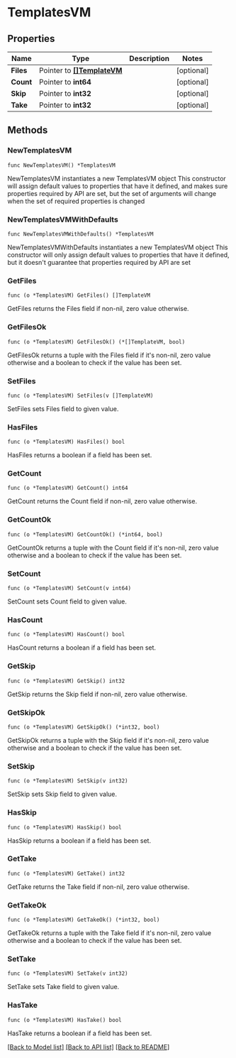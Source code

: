 # TemplatesVM

## Properties

Name | Type | Description | Notes
------------ | ------------- | ------------- | -------------
**Files** | Pointer to [**[]TemplateVM**](TemplateVM.md) |  | [optional] 
**Count** | Pointer to **int64** |  | [optional] 
**Skip** | Pointer to **int32** |  | [optional] 
**Take** | Pointer to **int32** |  | [optional] 

## Methods

### NewTemplatesVM

`func NewTemplatesVM() *TemplatesVM`

NewTemplatesVM instantiates a new TemplatesVM object
This constructor will assign default values to properties that have it defined,
and makes sure properties required by API are set, but the set of arguments
will change when the set of required properties is changed

### NewTemplatesVMWithDefaults

`func NewTemplatesVMWithDefaults() *TemplatesVM`

NewTemplatesVMWithDefaults instantiates a new TemplatesVM object
This constructor will only assign default values to properties that have it defined,
but it doesn't guarantee that properties required by API are set

### GetFiles

`func (o *TemplatesVM) GetFiles() []TemplateVM`

GetFiles returns the Files field if non-nil, zero value otherwise.

### GetFilesOk

`func (o *TemplatesVM) GetFilesOk() (*[]TemplateVM, bool)`

GetFilesOk returns a tuple with the Files field if it's non-nil, zero value otherwise
and a boolean to check if the value has been set.

### SetFiles

`func (o *TemplatesVM) SetFiles(v []TemplateVM)`

SetFiles sets Files field to given value.

### HasFiles

`func (o *TemplatesVM) HasFiles() bool`

HasFiles returns a boolean if a field has been set.

### GetCount

`func (o *TemplatesVM) GetCount() int64`

GetCount returns the Count field if non-nil, zero value otherwise.

### GetCountOk

`func (o *TemplatesVM) GetCountOk() (*int64, bool)`

GetCountOk returns a tuple with the Count field if it's non-nil, zero value otherwise
and a boolean to check if the value has been set.

### SetCount

`func (o *TemplatesVM) SetCount(v int64)`

SetCount sets Count field to given value.

### HasCount

`func (o *TemplatesVM) HasCount() bool`

HasCount returns a boolean if a field has been set.

### GetSkip

`func (o *TemplatesVM) GetSkip() int32`

GetSkip returns the Skip field if non-nil, zero value otherwise.

### GetSkipOk

`func (o *TemplatesVM) GetSkipOk() (*int32, bool)`

GetSkipOk returns a tuple with the Skip field if it's non-nil, zero value otherwise
and a boolean to check if the value has been set.

### SetSkip

`func (o *TemplatesVM) SetSkip(v int32)`

SetSkip sets Skip field to given value.

### HasSkip

`func (o *TemplatesVM) HasSkip() bool`

HasSkip returns a boolean if a field has been set.

### GetTake

`func (o *TemplatesVM) GetTake() int32`

GetTake returns the Take field if non-nil, zero value otherwise.

### GetTakeOk

`func (o *TemplatesVM) GetTakeOk() (*int32, bool)`

GetTakeOk returns a tuple with the Take field if it's non-nil, zero value otherwise
and a boolean to check if the value has been set.

### SetTake

`func (o *TemplatesVM) SetTake(v int32)`

SetTake sets Take field to given value.

### HasTake

`func (o *TemplatesVM) HasTake() bool`

HasTake returns a boolean if a field has been set.


[[Back to Model list]](../README.md#documentation-for-models) [[Back to API list]](../README.md#documentation-for-api-endpoints) [[Back to README]](../README.md)


